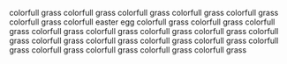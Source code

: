 colorfull grass
colorfull grass
colorfull grass
colorfull grass
colorfull grass
colorfull grass
colorfull easter egg
colorfull grass
colorfull grass
colorfull grass
colorfull grass
colorfull grass
colorfull grass
colorfull grass
colorfull grass
colorfull grass
colorfull grass
colorfull grass
colorfull grass
colorfull grass
colorfull grass
colorfull grass
colorfull grass
colorfull grass
